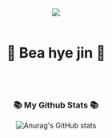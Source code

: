 <div align="center">
<img src="https://capsule-render.vercel.app/api?type=wave&color=auto&height=300&section=header&text=Hi!%20🍰&fontSize=90"/>
</div>

<br>

<p>
<div>
<h1 align="center"> 🕺 Bea hye jin 🕺 </h1>
<br>
<br>
</div>

<div align="center">

<h3 align="center">📚 My Github Stats 📚</h3>

![Anurag's GitHub stats](https://github-readme-stats.vercel.app/api?username=Asha-Be&hide=contribs,prs)

</div>
